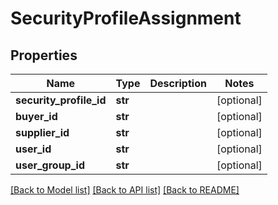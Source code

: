 # SecurityProfileAssignment

## Properties
Name | Type | Description | Notes
------------ | ------------- | ------------- | -------------
**security_profile_id** | **str** |  | [optional] 
**buyer_id** | **str** |  | [optional] 
**supplier_id** | **str** |  | [optional] 
**user_id** | **str** |  | [optional] 
**user_group_id** | **str** |  | [optional] 

[[Back to Model list]](../README.md#documentation-for-models) [[Back to API list]](../README.md#documentation-for-api-endpoints) [[Back to README]](../README.md)


